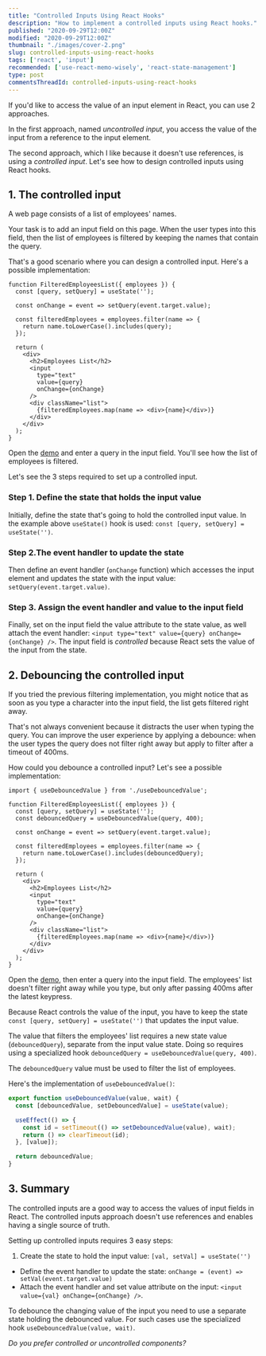 ```yaml
---
title: "Controlled Inputs Using React Hooks"
description: "How to implement a controlled inputs using React hooks."
published: "2020-09-29T12:00Z"
modified: "2020-09-29T12:00Z"
thumbnail: "./images/cover-2.png"
slug: controlled-inputs-using-react-hooks
tags: ['react', 'input']
recommended: ['use-react-memo-wisely', 'react-state-management']
type: post
commentsThreadId: controlled-inputs-using-react-hooks
---
```


If you'd like to access the value of an input element in React, you can use 2 approaches. 

In the first approach, named *uncontrolled input*, you access the value of the input from a reference to the input element.  

The second approach, which I like because it doesn't use references, is using a *controlled input*. Let's see how to design controlled inputs using React hooks.  

## 1. The controlled input

A web page consists of a list of employees' names.  

Your task is to add an input field on this page. When the user types into this field, then the list of employees is filtered by keeping the names that contain the query.  

That's a good scenario where you can design a controlled input. Here's a possible implementation:

```jsx{2,4,15-17}
function FilteredEmployeesList({ employees }) {
  const [query, setQuery] = useState('');
  
  const onChange = event => setQuery(event.target.value);

  const filteredEmployees = employees.filter(name => {
    return name.toLowerCase().includes(query);
  });

  return (
    <div>
      <h2>Employees List</h2>
      <input 
        type="text" 
        value={query} 
        onChange={onChange}
      />
      <div className="list">
        {filteredEmployees.map(name => <div>{name}</div>)}
      </div>
    </div>
  );
}
```

Open the [demo]() and enter a query in the input field. You'll see how the list of employees is filtered.  

Let's see the 3 steps required to set up a controlled input.  

### Step 1. Define the state that holds the input value

Initially, define the state that's going to hold the controlled input value. In the example above `useState()` hook is used: `const [query, setQuery] = useState('')`.  

### Step 2.The event handler to update the state

Then define an event handler (`onChange` function) which accesses the input element and updates the state with the input value: `setQuery(event.target.value)`.  

### Step 3. Assign the event handler and value to the input field

Finally, set on the input field the value attribute to the state value, as well attach the event handler: `<input type="text" value={query} onChange={onChange} />`. The input field is *controlled* because React sets the value of the input from the state.   

## 2. Debouncing the controlled input

If you tried the previous filtering implementation, you might notice that as soon as you type a character into the input field, the list gets filtered right away.  

That's not always convenient because it distracts the user when typing the query. You can improve the user experience by applying a debounce: when the user types the query does not filter right away but apply to filter after a timeout of 400ms.  

How could you debounce a controlled input? Let's see a possible implementation:

```jsx{1,5,10}
import { useDebouncedValue } from './useDebouncedValue';

function FilteredEmployeesList({ employees }) {
  const [query, setQuery] = useState('');
  const debouncedQuery = useDebouncedValue(query, 400);
  
  const onChange = event => setQuery(event.target.value);

  const filteredEmployees = employees.filter(name => {
    return name.toLowerCase().includes(debouncedQuery);
  });

  return (
    <div>
      <h2>Employees List</h2>
      <input 
        type="text" 
        value={query} 
        onChange={onChange}
      />
      <div className="list">
        {filteredEmployees.map(name => <div>{name}</div>)}
      </div>
    </div>
  );
}
```

Open the [demo](), then enter a query into the input field. The employees' list doesn't filter right away while you type, but only after passing 400ms after the latest keypress.  

Because React controls the value of the input, you have to keep the state `const [query, setQuery] = useState('')` that updates the input value.  

The value that filters the employees' list requires a new state value (`debouncedQuery`), separate from the input value state. Doing so requires using a specialized hook
`debouncedQuery = useDebouncedValue(query, 400)`.  

The `debouncedQuery` value must be used to filter the list of employees.  

Here's the implementation of `useDebouncedValue()`:

```javascript
export function useDebouncedValue(value, wait) {
  const [debouncedValue, setDebouncedValue] = useState(value);

  useEffect(() => {
    const id = setTimeout(() => setDebouncedValue(value), wait);
    return () => clearTimeout(id);
  }, [value]);

  return debouncedValue;
}
```

## 3. Summary

The controlled inputs are a good way to access the values of input fields in React. The controlled inputs approach doesn't use references and enables having a single source of truth.  

Setting up controlled inputs requires 3 easy steps:  

1. Create the state to hold the input value: `[val, setVal] = useState('')`
* Define the event handler to update the state: `onChange = (event) => setVal(event.target.value)`
* Attach the event handler and set value attribute on the input: `<input value={val} onChange={onChange} />`.  

To debounce the changing value of the input you need to use a separate state holding the debounced value. For such cases use the specialized hook `useDebouncedValue(value, wait)`.  

*Do you prefer controlled or uncontrolled components?*